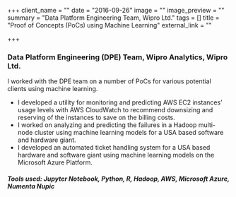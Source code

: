 +++
client_name = ""
date = "2016-09-26"
image = ""
image_preview = ""
summary = "Data Platform Engineering Team, Wipro Ltd."
tags = []
title = "Proof of Concepts (PoCs) using Machine Learning"
external_link = ""

+++

### Data Platform Engineering  (DPE) Team, Wipro Analytics, Wipro Ltd.
<!-- #### **Guide**: Dr. Prithwijit Guha, Assistant Professor, Department of Electronics & Electrical Engineering, IIT Guwahati -->

I worked with the DPE team on a number of PoCs for various potential clients using machine learning.

- I developed a utility for monitoring and predicting AWS EC2 instances’ usage levels with AWS CloudWatch to recommend downsizing and reserving of the instances to save on the billing costs.
- I worked on analyzing and predicting the failures in a Hadoop multi-node cluster using machine learning models for a USA based
software and hardware giant.
- I developed an automated ticket handling system for a USA based hardware and software giant using machine learning models
on the Microsoft Azure Platform.

##### **Tools used**: Jupyter Notebook, Python, R, Hadoop, AWS, Microsoft Azure, Numenta Nupic